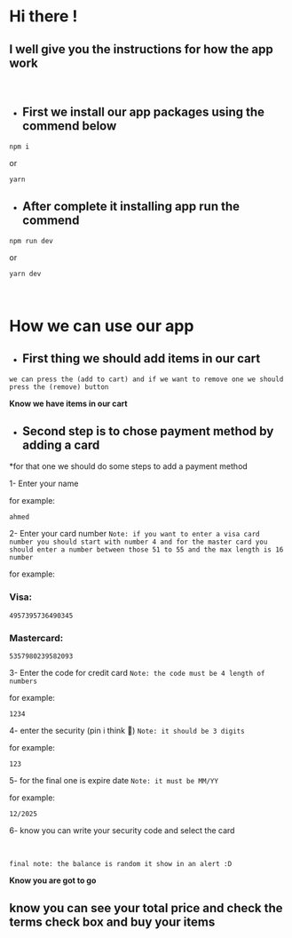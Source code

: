 # Hi there !

## I well give you the instructions for how the app work

<br>

- ## First we install our app packages using the commend below

```
npm i
```

or

```
yarn
```

- ## After complete it installing app run the commend

```
npm run dev
```

or

```
yarn dev
```

<br>

# How we can use our app

- ## First thing we should add items in our cart

`we can press the (add to cart) and if we want to remove one we should press the (remove) button`

**Know we have items in our cart**

- ## Second step is to chose payment method by adding a card

\*for that one we should do some steps to add a payment method

1- Enter your name

for example:

```
ahmed
```

2- Enter your card number `Note: if you want to enter a visa card  number you should start with number 4 and for the master card you should enter a number between those 51 to 55 and the max length is 16 number`

for example:

### Visa:

```
4957395736490345
```

### Mastercard:

```
5357980239582093
```

3- Enter the code for credit card `Note: the code must be 4 length of numbers`

for example:

```
1234
```

4- enter the security (pin i think 🤷) `Note: it should be 3 digits`

for example:

```
123
```

5- for the final one is expire date `Note: it must be MM/YY`

for example:

```
12/2025
```

6- know you can write your security code and select the card

<br>

`final note: the balance is random it show in an alert :D`

**Know you are got to go**

## know you can see your total price and check the terms check box and buy your items
